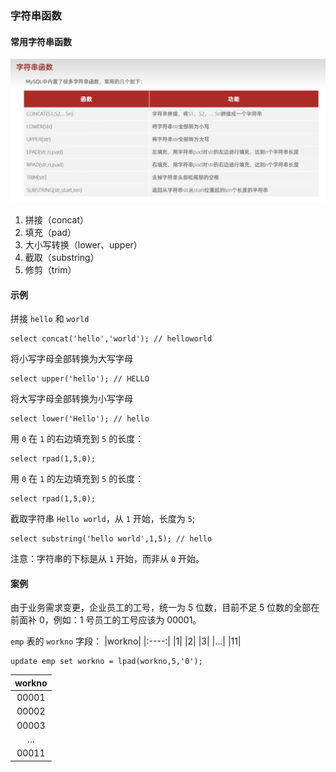 ### 字符串函数
#### 常用字符串函数
![](./func-imgs/func-str-funcs.png)

1. 拼接（concat）
2. 填充（pad）
3. 大小写转换（lower、upper）
4. 截取（substring）
5. 修剪（trim）


#### 示例
拼接 `hello` 和 `world`
```
select concat('hello','world'); // helloworld
```
将小写字母全部转换为大写字母
```
select upper('hello'); // HELLO
```
将大写字母全部转换为小写字母
```
select lower('Hello'); // hello
```
用 `0` 在 `1` 的右边填充到 `5` 的长度：
```
select rpad(1,5,0);
```
用 `0` 在 `1` 的左边填充到 `5` 的长度：
```
select rpad(1,5,0);
```
截取字符串 `Hello world`，从 `1` 开始，长度为 `5`;
```
select substring('hello world',1,5); // hello
```
注意：字符串的下标是从 `1` 开始，而非从 `0` 开始。

#### 案例
由于业务需求变更，企业员工的工号，统一为 5 位数，目前不足 5 位数的全部在前面补 0，例如：1 号员工的工号应该为 00001。

`emp` 表的 `workno` 字段：
|workno|
|:----:|
|1|
|2|
|3|
|...|
|11|
```
update emp set workno = lpad(workno,5,'0');
```
|workno|
|:----:|
|00001|
|00002|
|00003|
|...|
|00011|